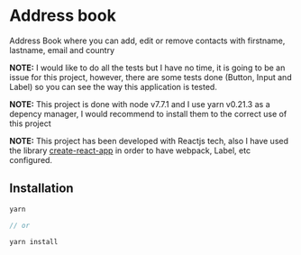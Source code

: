 # Address book

Address Book where you can add, edit or remove contacts with firstname, lastname, email and country

**NOTE:** I would like to do all the tests but I have no time, it is going to be an issue for this project, however, there are some tests done (Button, Input and Label) so you can see the way this application is tested.

**NOTE:** This project is done with node v7.7.1 and I use yarn v0.21.3 as a depency manager, I would recommend to install them to the correct use of this project

**NOTE:** This project has been developed with Reactjs tech, also I have used the library [create-react-app](https://facebook.github.io/react/blog/2016/07/22/create-apps-with-no-configuration.html) in order to have webpack, Label, etc configured. 

## Installation
```js
yarn

// or

yarn install
```


